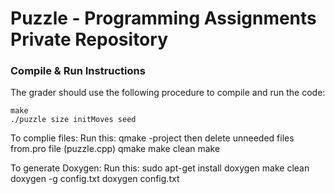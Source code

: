 # Puzzle - Programming Assignments Private Repository


### Compile & Run Instructions
The grader should use the following procedure to compile and run the code:
```shell
make
./puzzle size initMoves seed
```

To complie files:
Run this:
qmake -project
then delete unneeded files from.pro file (puzzle.cpp)
qmake
make clean
make


To generate Doxygen:
Run this:
sudo apt-get install doxygen
make clean
doxygen -g config.txt
doxygen config.txt
